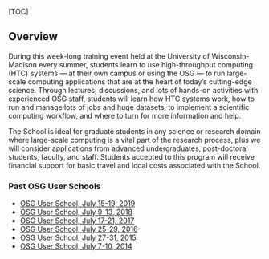 
[title]: - "Annual, Week-Long OSG User School"
[TOC]

## Overview

During this week-long training event held at the University of Wisconsin-Madison every summer, students learn to use high-throughput computing (HTC) systems — at their own campus or using the OSG — to run large-scale computing applications that are at the heart of today’s cutting-edge science. Through lectures, discussions, and lots of hands-on activities with experienced OSG staff, students will learn how HTC systems work, how to run and manage lots of jobs and huge datasets, to implement a scientific computing workflow, and where to turn for more information and help.

The School is ideal for graduate students in any science or research domain where large-scale computing is a vital part of the research process, plus we will consider applications from advanced undergraduates, post-doctoral students, faculty, and staff. Students accepted to this program will receive financial support for basic travel and local costs associated with the School.

### Past OSG User Schools

* [OSG User School, July 15-19, 2019](https://opensciencegrid.org/user-school-2019/)
* [OSG User School, July 9-13, 2018](https://opensciencegrid.org/user-school-2018/)
* [OSG User School, July 17-21, 2017](https://opensciencegrid.org/user-school-2017/)
* [OSG User School, July 25-29, 2016](https://opensciencegrid.org/user-school-2016/)
* [OSG User School, July 27-31, 2015](https://opensciencegrid.org/user-school-2015/)
* [OSG User School, July 7-10, 2014](https://opensciencegrid.org/user-school-2014/)

